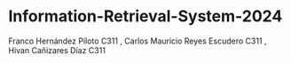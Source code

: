 # Information-Retrieval-System-2024
Franco Hernández Piloto C311 , Carlos Mauricio Reyes Escudero C311 , Hivan Cañizares Díaz C311
